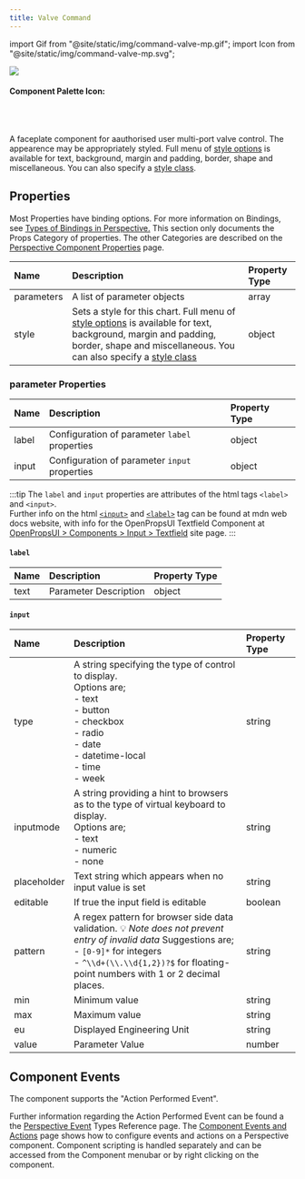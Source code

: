 ```yaml
---
title: Valve Command
---
```


import Gif from "@site/static/img/command-valve-mp.gif";
import Icon from "@site/static/img/command-valve-mp.svg";

<img src={Gif} />

#### Component Palette Icon:

<Icon title="Component Palette Icon" className="component-palette-icon" />
<br />
<br />

A faceplate component for aauthorised user multi-port valve control. The appearence may be appropriately styled. Full menu of [style options](https://www.docs.inductiveautomation.com/docs/8.1/appendix/reference-pages/style-reference) is available for text, background, margin and padding, border, shape and miscellaneous. You can also specify a [style class](https://www.docs.inductiveautomation.com/docs/8.1/ignition-modules/perspective/styles/style-classes).

## Properties

Most Properties have binding options. For more information on Bindings, see [Types of Bindings in Perspective.](https://www.docs.inductiveautomation.com/docs/8.1/ignition-modules/perspective/working-with-perspective-components/bindings-in-perspective) This section only documents the Props Category of properties. The other Categories are described on the [Perspective Component Properties](https://www.docs.inductiveautomation.com/docs/8.1/ignition-modules/perspective/working-with-perspective-components/perspective-component-properties) page.

| Name       | Description                                                                                                                                                                                                                                                                                                                                                                             | Property Type |
| :--------- | :-------------------------------------------------------------------------------------------------------------------------------------------------------------------------------------------------------------------------------------------------------------------------------------------------------------------------------------------------------------------------------------- | :------------ |
| parameters | A list of parameter objects                                                                                                                                                                                                                                                                                                                                                             | array         |
| style      | Sets a style for this chart. Full menu of [style options](https://www.docs.inductiveautomation.com/docs/8.1/appendix/reference-pages/style-reference) is available for text, background, margin and padding, border, shape and miscellaneous. You can also specify a [style class](https://www.docs.inductiveautomation.com/docs/8.1/ignition-modules/perspective/styles/style-classes) | object        |

### parameter Properties

| Name  | Description                                   | Property Type |
| :---- | :-------------------------------------------- | :------------ |
| label | Configuration of parameter `label` properties | object        |
| input | Configuration of parameter `input` properties | object        |

:::tip
The `label` and `input` properties are attributes of the html tags `<label>` and `<input>`. <br />
Further info on the html [`<input>`](https://developer.mozilla.org/en-US/docs/Web/HTML/Reference/Elements/input) and [`<label>`](https://developer.mozilla.org/en-US/docs/Web/HTML/Reference/Elements/label) tag can be found at mdn web docs website, with info for the OpenPropsUI Textfield Component at [OpenPropsUI > Components > Input > Textfield](https://open-props-ui.netlify.app/components/inputs/text-field.html#input-types) site page.
:::

#### `label`

| Name  | Description                                   | Property Type |
| :---- | :-------------------------------------------- | :------------ |
| text | Parameter Description | object        |

#### `input`

| Name  | Description                                   | Property Type |
| :---- | :-------------------------------------------- | :------------ |
| type | A string specifying the type of control to display. <br /> Options are; <br /> - text <br /> - button <br /> - checkbox <br /> - radio <br /> - date <br /> - datetime-local <br /> - time <br /> - week | string        |
| inputmode | A string providing a hint to browsers as to the type of virtual keyboard to display. <br /> Options are; <br /> - text <br /> - numeric <br /> - none  | string        |
| placeholder | Text string which appears when no input value is set | string        |
| editable | If true the input field is editable  | boolean        |
| pattern | A regex pattern for browser side data validation. :bulb: _Note does not prevent entry of invalid data_ Suggestions are; <br /> - `[0-9]*` for integers <br /> - `^\\d+(\\.\\d{1,2})?$` for floating-point numbers with 1 or 2 decimal places.  | string        |
| min | Minimum value | string        |
| max | Maximum value | string        |
| eu | Displayed Engineering Unit | string        |
| value | Parameter Value | number        |



## Component Events

The component supports the "Action Performed Event".

Further information regarding the Action Performed Event can be found a the [Perspective Event](https://www.docs.inductiveautomation.com/docs/8.1/appendix/reference-pages/perspective-event-types-reference) Types Reference page.
The [Component Events and Actions](https://www.docs.inductiveautomation.com/docs/8.1/ignition-modules/perspective/working-with-perspective-components/component-events-and-actions) page shows how to configure events and actions on a Perspective component. Component scripting is handled separately and can be accessed from the Component menubar or by right clicking on the component.
